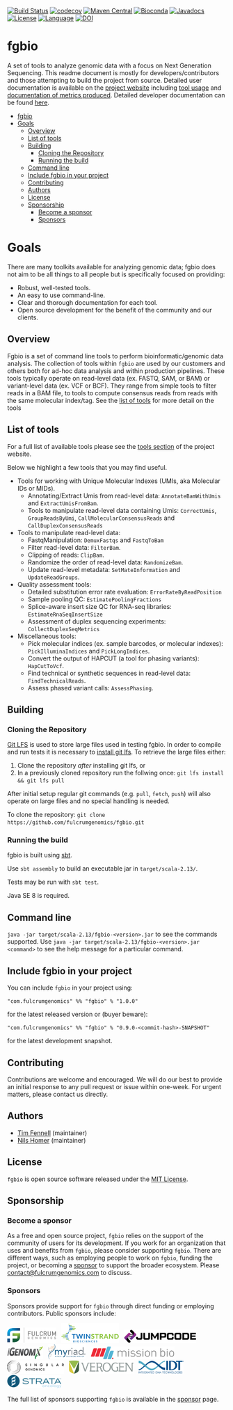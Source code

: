 [![Build Status](https://github.com/fulcrumgenomics/fgbio/workflows/unit%20tests/badge.svg)](https://github.com/fulcrumgenomics/fgbio/actions?query=workflow%3A%22unit+tests%22)
[![codecov](https://codecov.io/gh/fulcrumgenomics/fgbio/branch/main/graph/badge.svg)](https://codecov.io/gh/fulcrumgenomics/fgbio)
[![Maven Central](https://maven-badges.herokuapp.com/maven-central/com.fulcrumgenomics/fgbio_2.13/badge.svg)](https://maven-badges.herokuapp.com/maven-central/com.fulcrumgenomics/fgbio_2.13)
[![Bioconda](https://img.shields.io/conda/dn/bioconda/fgbio.svg?label=Bioconda)](http://bioconda.github.io/recipes/fgbio/README.html)
[![Javadocs](http://javadoc.io/badge/com.fulcrumgenomics/fgbio_2.13.svg)](http://javadoc.io/doc/com.fulcrumgenomics/fgbio_2.13)
[![License](http://img.shields.io/badge/license-MIT-blue.svg)](https://github.com/fulcrumgenomics/fgbio/blob/main/LICENSE)
[![Language](http://img.shields.io/badge/language-scala-brightgreen.svg)](http://www.scala-lang.org/)
[![DOI](https://zenodo.org/badge/53011104.svg)](https://zenodo.org/doi/10.5281/zenodo.10456900)

fgbio
====

A set of tools to analyze genomic data with a focus on Next Generation Sequencing.  This readme document is mostly for developers/contributors and those attempting to build the project from source.
Detailed user documentation is available on the [project website](http://fulcrumgenomics.github.io/fgbio/) including [tool usage](http://fulcrumgenomics.github.io/fgbio/tools/latest) and [documentation of metrics produced](http://fulcrumgenomics.github.io/fgbio/metrics/latest).  Detailed developer documentation can be found [here](http://javadoc.io/doc/com.fulcrumgenomics/fgbio_2.13).

<!---toc start-->
- [fgbio](#fgbio)
- [Goals](#goals)
  - [Overview](#overview)
  - [List of tools](#list-of-tools)
  - [Building](#building)
    - [Cloning the Repository](#cloning-the-repository)
    - [Running the build](#running-the-build)
  - [Command line](#command-line)
  - [Include fgbio in your project](#include-fgbio-in-your-project)
  - [Contributing](#contributing)
  - [Authors](#authors)
  - [License](#license)
  - [Sponsorship](#sponsorship)
    - [Become a sponsor](#become-a-sponsor)
    - [Sponsors](#sponsors)

<!---toc end-->

# Goals

There are many toolkits available for analyzing genomic data; fgbio does not aim to be all things to all people but is specifically focused on providing:

* Robust, well-tested tools.
* An easy to use command-line.
* Clear and thorough documentation for each tool.
* Open source development for the benefit of the community and our clients.

## Overview

Fgbio is a set of command line tools to perform bioinformatic/genomic data analysis. 
The collection of tools within `fgbio` are used by our customers and others both for ad-hoc data analysis and within production pipelines.
These tools typically operate on read-level data (ex. FASTQ, SAM, or BAM) or variant-level data (ex. VCF or BCF).
They range from simple tools to filter reads in a BAM file, to tools to compute consensus reads from reads with the same molecular index/tag.
See the [list of tools](#list-of-tools) for more detail on the tools

## List of tools

For a full list of available tools please see the [tools section](http://fulcrumgenomics.github.io/fgbio/tools/latest) of the project website.

Below we highlight a few tools that you may find useful.

* Tools for working with Unique Molecular Indexes (UMIs, aka Molecular IDs or MIDs). 
  * Annotating/Extract Umis from read-level data: `AnnotateBamWithUmis` and `ExtractUmisFromBam`.
  * Tools to manipulate read-level data containing Umis: `CorrectUmis`, `GroupReadsByUmi`, `CallMolecularConsensusReads` and `CallDuplexConsensusReads`
* Tools to manipulate read-level data:
  * FastqManipulation: `DemuxFastqs` and `FastqToBam`
  * Filter read-level data: `FilterBam`.
  * Clipping of reads: `ClipBam`.
  * Randomize the order of read-level data: `RandomizeBam`.
  * Update read-level metadata: `SetMateInformation` and `UpdateReadGroups`.
* Quality assessment tools:
  * Detailed substitution error rate evaluation: `ErrorRateByReadPosition`
  * Sample pooling QC: `EstimatePoolingFractions`
  * Splice-aware insert size QC for RNA-seq libraries: `EstimateRnaSeqInsertSize`
  * Assessment of duplex sequencing experiments: `CollectDuplexSeqMetrics`
* Miscellaneous tools:
  * Pick molecular indices (ex. sample barcodes, or molecular indexes): `PickIlluminaIndices` and `PickLongIndices`.
  * Convert the output of HAPCUT (a tool for phasing variants): `HapCutToVcf`.
  * Find technical or synthetic sequences in read-level data: `FindTechnicalReads`.
  * Assess phased variant calls: `AssessPhasing`.

## Building 
### Cloning the Repository

[Git LFS](https://git-lfs.github.com/) is used to store large files used in testing fgbio.  In order to compile and run tests it is necessary to [install git lfs](https://git-lfs.github.com/).  To retrieve the large files either:

1. Clone the repository _after_ installing git lfs, or
2. In a previously cloned repository run the follwing once: `git lfs install && git lfs pull`

After initial setup regular git commands (e.g. `pull`, `fetch`, `push`) will also operate on large files and no special handling is needed.

To clone the repository: `git clone https://github.com/fulcrumgenomics/fgbio.git`

### Running the build
fgbio is built using [sbt](http://www.scala-sbt.org/).

Use ```sbt assembly``` to build an executable jar in ```target/scala-2.13/```.

Tests may be run with ```sbt test```.

Java SE 8 is required.


## Command line

`java -jar target/scala-2.13/fgbio-<version>.jar` to see the commands supported.  Use `java -jar target/scala-2.13/fgbio-<version>.jar <command>` to see the help message for a particular command.

## Include fgbio in your project

You can include `fgbio` in your project using:

```
"com.fulcrumgenomics" %% "fgbio" % "1.0.0"
```

for the latest released version or (buyer beware):

```
"com.fulcrumgenomics" %% "fgbio" % "0.9.0-<commit-hash>-SNAPSHOT"
```

for the latest development snapshot.

## Contributing

Contributions are welcome and encouraged.
We will do our best to provide an initial response to any pull request or issue within one-week.
For urgent matters, please contact us directly.

## Authors

* [Tim Fennell](https://github.com/tfenne) (maintainer)
* [Nils Homer](https://github.com/nh13) (maintainer)

## License

`fgbio` is open source software released under the [MIT License](https://github.com/fulcrumgenomics/fgbio/blob/main/LICENSE).

## Sponsorship

### Become a sponsor

As a free and open source project, `fgbio` relies on the support of the community of users for its development. If you work for an organization that uses and benefits from `fgbio`, please consider supporting `fgbio`. There are different ways, such as employing people to work on `fgbio`, funding the project, or becoming a [sponsor](https://github.com/sponsors/fulcrumgenomics) to support the broader ecosystem. Please [contact@fulcrumgenomics.com](https://www.fulcrumgenomics.com/contact/) to discuss.

### Sponsors

Sponsors provide support for `fgbio` through direct funding or employing contributors.
Public sponsors include:

<p>
<a href float="left"="https://fulcrumgenomics.com"><img src=".github/logos/fulcrumgenomics.svg" alt="Fulcrum Genomics" height="35"/></a>
&nbsp;
<a href float="left"="https://twinstrandbio.com/"><img src=".github/logos/twinstrandbio.svg" alt="TwinStrand Biosciences" height="45"/></a>
&nbsp;
<a href float="left"="https://www.jumpcodegenomics.com//"><img src=".github/logos/jumpcodegenomics.png" alt="Jumpcode Genomics" height="30"/></a>
&nbsp;
<a href float="left"="https://www.igenomx.com//"><img src=".github/logos/igenomx.png" alt="iGenomX" height="30"/></a>
&nbsp;
<a href float="left"="https://myriad.com"><img src=".github/logos/myriad.png" alt="Myriad Genetics" height="35"/></a>
&nbsp;
<a href float="left"="https://missionbio.com"><img src=".github/logos/missionbio.svg" alt="Mission Bio" height="30"/></a>
&nbsp;
<a href float="left"="https://singulargenomics.com"><img src=".github/logos/singulargenomics.svg" alt="Singular Genomics" height="30"/></a>
&nbsp;
<a href float="left"="https://verogen.com"><img src=".github/logos/verogen.jpg" alt="Verogen" height="30"/></a>
&nbsp;
<a href float="left"="https://idtdna.com"><img src=".github/logos/idtdna.png" alt="Integrated DNA Technologies" height="30"/></a>
&nbsp;
<a href float="left"="https://strataoncology.com"><img src=".github/logos/strataoncology.png" alt="Strata Oncology" height="30"/></a>
</p>

The full list of sponsors supporting `fgbio` is available in the [sponsor](https://github.com/sponsors/fulcrumgenomics) page.

